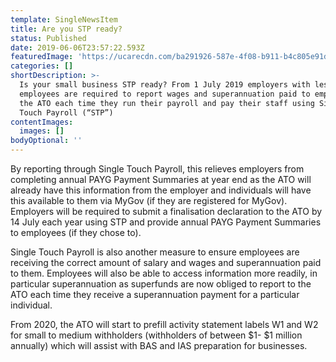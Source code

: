 ```yaml
---
template: SingleNewsItem
title: Are you STP ready?
status: Published
date: 2019-06-06T23:57:22.593Z
featuredImage: 'https://ucarecdn.com/ba291926-587e-4f08-b911-b4c805e91d45/'
categories: []
shortDescription: >-
  Is your small business STP ready? From 1 July 2019 employers with less than 19
  employees are required to report wages and superannuation paid to employees to
  the ATO each time they run their payroll and pay their staff using Single
  Touch Payroll (“STP”)
contentImages:
  images: []
bodyOptional: ''
---
```

By reporting through Single Touch Payroll, this relieves employers from completing annual PAYG Payment Summaries at year end as the ATO will already have this information from the employer and individuals will have this available to them via MyGov (if they are registered for MyGov). Employers will be required to submit a finalisation declaration to the ATO by 14 July each year using STP and provide annual PAYG Payment Summaries to employees (if they chose to).



Single Touch Payroll is also another measure to ensure employees are receiving the correct amount of salary and wages and superannuation paid to them. Employees will also be able to access information more readily, in particular superannuation as superfunds are now obliged to report to the ATO each time they receive a superannuation payment for a particular individual.



From 2020, the ATO will start to prefill activity statement labels W1 and W2 for small to medium withholders (withholders of between $1- $1 million annually) which will assist with BAS and IAS preparation for businesses.
